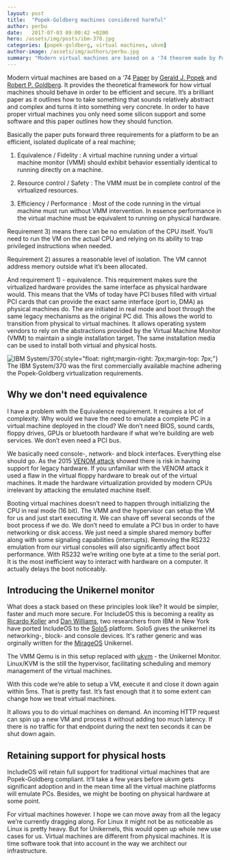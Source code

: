 ```yaml
---
layout: post
title:  "Popek-Goldberg machines considered harmful"
author: perbu
date:   2017-07-03 09:00:42 +0200
hero: /assets/img/posts/ibm-370.jpg
categories: [popek-goldberg, virtual machines, ukvm]
author-image: /assets/img/authors/perbu.jpg
summary: "Modern virtual machines are based on a '74 theorem made by Popek and Goldberg. It outlines how virtual machines should be equivalent to physical machines, something that makes transitioning to virtual machines easier. Today this equivalence is harmful as it ads a lot of complexity to our virtual machines. If we discard equivalence virtual machines can be made a lot simpler."
---
```


Modern virtual machines are based on a ‘74 [Paper](http://dl.acm.org/citation.cfm?id=361073) by [Gerald J. Popek](https://en.wikipedia.org/wiki/Gerald_J._Popek) and [Robert P. Goldberg](https://en.wikipedia.org/wiki/Robert_P._Goldberg). It provides the theoretical framework for how virtual machines should behave in order to be efficient and secure. It’s a brilliant paper as it outlines how to take something that sounds relatively abstract and complex and turns it into something very concrete. In order to have proper virtual machines you only need some silicon support and some software and this paper outlines how they should function.
 
Basically the paper puts forward three requirements for a platform to be an efficient, isolated duplicate of a real machine;
 
1) Equivalence / Fidelity
: A virtual machine running under a virtual machine monitor (VMM) should exhibit behavior essentially identical to running directly on a machine.

2) Resource control / Safety
: The VMM must be in complete control of the virtualized resources.

3) Efficiency / Performance
: Most of the code running in the virtual machine must run without VMM intervention. In essence performance in the virtual machine must be equivalent to running on physical hardware.
 
Requirement 3) means there can be no emulation of the CPU itself. You’ll need to run the VM on the actual CPU and relying on its ability to trap privileged instructions when needed. 
 
Requirement 2) assures a reasonable level of isolation. The VM cannot address memory outside what it’s been allocated. 
 
And requirement 1) - equivalence. This requirement makes sure the virtualized hardware provides the same interface as physical hardware would. This means that the VMs of today have PCI buses filled with virtual PCI cards that can provide the exact same interface (port io, DMA) as physical machines do. The are initiated in real mode and boot through the same legacy mechanisms as the original PC did. This allows the world to transition from physical to virtual machines. It allows operating system vendors to rely on the abstractions provided by the Virtual Machine Monitor (VMM) to maintain a single installation target. The same installation media can be used to install both virtual and physical hosts.

![IBM System/370]({{site-url}}/assets/img/posts/ibm-370.jpg){:style="float: right;margin-right: 7px;margin-top: 7px;"}
The IBM System/370 was the first commercially available machine adhering the Popek-Goldberg virtualization requirements. 


## Why we don't need equivalence

I have a problem with the Equivalence requirement. It requires a lot of complexity. Why would we have the need to emulate a complete PC in a virtual machine deployed in the cloud? We don’t need BIOS, sound cards, floppy drives, GPUs or bluetooth hardware if what we’re building are web services. We don’t even need a PCI bus.
 
We basically need console-, network- and block interfaces. Everything else should go. As the 2015 [VENOM attack](http://cve.mitre.org/cgi-bin/cvename.cgi?name=CVE-2015-3456) showed there is risk in having support for legacy hardware. If you unfamiliar with the VENOM attack it used a flaw in the virtual floppy hardware to break out of the virtual machines. It made the hardware virtualization provided by modern CPUs irrelevant by attacking the emulated machine itself.
 
Booting virtual machines doesn’t need to happen through initializing the CPU in real mode (16 bit). The VMM and the hypervisor can setup the VM for us and just start executing it. We can shave off several seconds of the boot process if we do. We don’t need to emulate a PCI bus in order to have networking or disk access. We just need a simple shared memory buffer along with some signaling capabilities (interrupts).  Removing the RS232 emulation from our virtual consoles will also significantly affect boot performance. With RS232 we’re writing one byte at a time to the serial port. It is the most inefficient way to interact with hardware on a computer. It actually delays the boot noticeably.

## Introducing the Unikernel monitor
 
What does a stack based on these principles look like? It would be simpler, faster and much more secure. For IncludeOS this is becoming a reality as [Ricardo Koller](https://github.com/ricarkol) and [Dan Williams](https://github.com/djwillia), two researchers from IBM in New York  have ported IncludeOS to the [Solo5](https://github.com/Solo5/solo5) platform. Solo5  gives the unikernel its networking-, block- and console devices. It's rather generic and was orginally written for the [MirageOS](https://mirage.io) Unikernel.

The VMM Qemu is in this setup replaced with [ukvm](https://github.com/Solo5/solo5/tree/master/ukvm) - the Unikernel Monitor. Linux/KVM is the still the hypervisor, facilitating scheduling and memory management of the virtual machines.

With this code we’re able to setup a VM, execute it and close it down again within 5ms. That is pretty fast. It’s fast enough that it to some extent can change how we treat virtual machines.
 
It allows you to do virtual machines on demand. An incoming HTTP request can spin up a new VM and process it without adding too much latency. If there is no traffic for that endpoint during the next ten seconds it can be shut down again.

## Retaining support for physical hosts

IncludeOS will retain full support for traditional virtual machines that are Popek-Goldberg compliant. It’ll take a few years before ukvm gets significant adoption and in the mean time all the virtual machine platforms will emulate PCs. Besides, we might be booting on physical hardware at some point.

For virtual machines however. I hope we can move away from all the legacy we’re currently dragging along. For Linux it might not be as noticeable as Linux is pretty heavy. But for Unikernels, this would open up whole new use cases for us. Virtual machines are different from physical machines. It is time software took that into account in the way we architect our infrastructure. 

